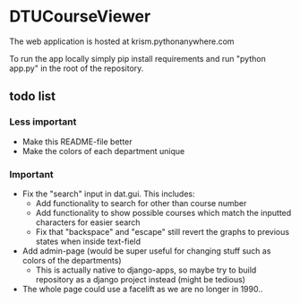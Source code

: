 # DTUCourseViewer

The web application is hosted at krism.pythonanywhere.com

To run the app locally simply pip install requirements and run "python app.py" in the root of the repository.

## todo list
### Less important
- Make this README-file better
- Make the colors of each department unique

### Important
- Fix the "search" input in dat.gui. This includes:
  - Add functionality to search for other than course number
  - Add functionality to show possible courses which match the inputted characters for easier search
  - Fix that "backspace" and "escape" still revert the graphs to previous states when inside text-field
- Add admin-page (would be super useful for changing stuff such as colors of the departments)
  - This is actually native to django-apps, so maybe try to build repository as a django project instead (might be tedious)
- The whole page could use a facelift as we are no longer in 1990..
